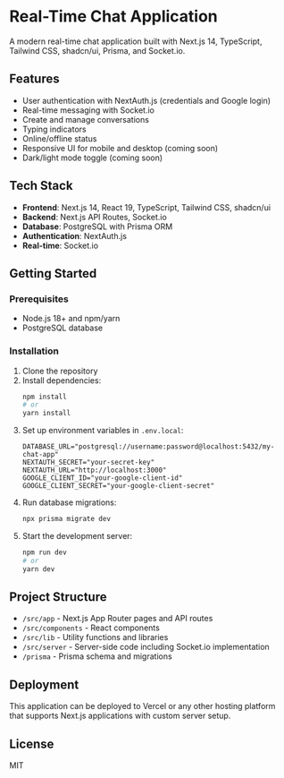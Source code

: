 # Real-Time Chat Application

A modern real-time chat application built with Next.js 14, TypeScript, Tailwind CSS, shadcn/ui, Prisma, and Socket.io.

## Features

- User authentication with NextAuth.js (credentials and Google login)
- Real-time messaging with Socket.io
- Create and manage conversations
- Typing indicators
- Online/offline status
- Responsive UI for mobile and desktop (coming soon)
- Dark/light mode toggle (coming soon)

## Tech Stack

- **Frontend**: Next.js 14, React 19, TypeScript, Tailwind CSS, shadcn/ui
- **Backend**: Next.js API Routes, Socket.io
- **Database**: PostgreSQL with Prisma ORM
- **Authentication**: NextAuth.js
- **Real-time**: Socket.io

## Getting Started

### Prerequisites

- Node.js 18+ and npm/yarn
- PostgreSQL database

### Installation

1. Clone the repository
2. Install dependencies:
   ```bash
   npm install
   # or
   yarn install
   ```
3. Set up environment variables in `.env.local`:
   ```
   DATABASE_URL="postgresql://username:password@localhost:5432/my-chat-app"
   NEXTAUTH_SECRET="your-secret-key"
   NEXTAUTH_URL="http://localhost:3000"
   GOOGLE_CLIENT_ID="your-google-client-id"
   GOOGLE_CLIENT_SECRET="your-google-client-secret"
   ```
4. Run database migrations:
   ```bash
   npx prisma migrate dev
   ```
5. Start the development server:
   ```bash
   npm run dev
   # or
   yarn dev
   ```

## Project Structure

- `/src/app` - Next.js App Router pages and API routes
- `/src/components` - React components
- `/src/lib` - Utility functions and libraries
- `/src/server` - Server-side code including Socket.io implementation
- `/prisma` - Prisma schema and migrations

## Deployment

This application can be deployed to Vercel or any other hosting platform that supports Next.js applications with custom server setup.

## License

MIT
